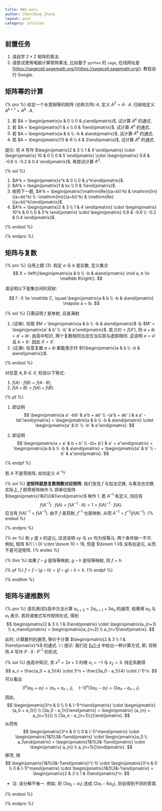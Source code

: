```yaml
---
title: HW1-solu
author: Chencheng Zhang
layout: post
category: solution
---
```


## 前置任务

1. 请自学 $2 \times 2$ 矩阵的乘法.
2. 请尝试使用电脑计算矩阵乘法, 比如基于 `python` 的 `sage`, 在线网址是  [https://sagecell.sagemath.org/](https://sagecell.sagemath.org/). 教程自行 Google.

## 矩阵幂的计算

{% pro %}
给定一个长宽相等的矩阵 (也称方阵) $A$, 定义 $A^2 = A \cdot A$. 归纳地定义 $A ^{k+1} = A ^k \cdot A$.

1. 若 $A = \begin{pmatrix}x & 0 \\ 0 & y\end{pmatrix}$, 试计算 $A^k$ 的通式.
2. 若 $A = \begin{pmatrix}1 & x \\ 0 & 1\end{pmatrix}$, 试计算 $A^k$ 的通式.
3. 若 $A = \begin{pmatrix}a & b \\ -b & a\end{pmatrix}$, 试计算 $A^k$ 的通式.
4. 若 $A = \begin{pmatrix}13 &-6 \\ 4 & 2\end{pmatrix}$, 试计算 $A^k$ 的通式.

提示: 将 $A$ 写作 $\begin{pmatrix}2 & 3 \\ 1 & 4 \end{pmatrix} \cdot \begin{pmatrix} 10 & 0 \\ 0  & 5 \end{pmatrix} \cdot \begin{pmatrix} 0.8 & -0.6 \\ -0.2 & 0.4 \end{pmatrix}$, 再尝试计算 $A^2$.

{% sol %}

1. $A^k = \begin{pmatrix}x^k & 0 \\ 0 & y^k\end{pmatrix}$. 
2. $A^k = \begin{pmatrix}1 & kx \\ 0 & 1\end{pmatrix}$.
3. 依照下一题, $A^k = \begin{pmatrix}\mathrm{Re}((a+bi)^k) & \mathrm{Im}((a+bi)^k) \\ -\mathrm{Im}((a+bi)^k) & \mathrm{Re}((a+bi)^k)\end{pmatrix}$.
4. $A^k = \begin{pmatrix}2 & 3 \\ 1 & 4 \end{pmatrix} \cdot \begin{pmatrix} 10^k & 0 \\ 0  & 5^k \end{pmatrix} \cdot \begin{pmatrix} 0.8 & -0.6 \\ -0.2 & 0.4 \end{pmatrix}$.

{% endsol %}

{% endpro %}

## 矩阵与复数

{% pro %}
沿用上题 (3). 假定  $a$ 与 $b$ 是实数, 定义集合
$$
X = \left\{\begin{pmatrix}a & b \\ -b & a\end{pmatrix} \mid a, b \in \mathbb R\right\}.
$$

请证明以下是集合间的双射:

$$
f : X \to \mathbb C, \quad \begin{pmatrix}a & b \\ -b & a\end{pmatrix} \mapsto a + ib.
$$

{% sol %}
只需证明 $f$ 是单射, 且是满射.

1. (证单). 任取 $M = \begin{pmatrix}a & b \\ -b & a\end{pmatrix}$ 与 $M' = \begin{pmatrix}a' & b' \\ -b' & a'\end{pmatrix}$. 若 $f(X) = f(X')$, 则 $a+ib = a' + ib'$. 由高中知识, 两个复数相同当且仅当实部与虚部相同. 这说明 $a = a'$ 且 $b=b'$. 因此 $X = X'$.
2. (证满). 任意复数 $a + ib$ 都能表示作 $f(\begin{pmatrix}a & b \\ -b & a\end{pmatrix})$. 

{% endsol %}

对任意 $A, B \in X$, 检验以下等式:

1. $f(A) \cdot f(B) = f(A \cdot B)$;
2. $f(A + B) = f(A) + f(B)$.

{% pf %}

1. 即证明
   $$
   \begin{pmatrix}a a' -bb' & a'b + ab' \\ -(a'b + ab' ) & a a' -bb'\end{pmatrix} = \begin{pmatrix}a & b \\ -b & a\end{pmatrix} \cdot \begin{pmatrix}a' & b' \\ -b' & a'\end{pmatrix}.
   $$

2. 即证明
   $$
   \begin{pmatrix}a + a' & b + b' \\ -(b+ b') & a' + a'\end{pmatrix} = \begin{pmatrix}a & b \\ -b & a\end{pmatrix} + \begin{pmatrix}a' & b' \\ -b' & a'\end{pmatrix}.
   $$

{% endpf %}

若 $A$ 不是零矩阵, 如何定义 $A^{-1}$?

{% sol %}
**逆矩阵就是复数倒数对应矩阵**. 我们发现 $f$ 与加法交换, 与乘法也交换. 实际上, $f$ 把零矩阵映作 $0$, 把单位矩阵 $\begin{pmatrix}1&0\\0&1\end{pmatrix}$ 映作 $1$. 若 $A^{-1}$ 有定义, 则应有
$$
f(A^{-1}) \cdot f(A) = f(A^{-1} \cdot A) = 1 = f(A)^{-1} \cdot f(A).
$$
应当有 $f(A)^{-1} = f(A^{-1})$. 由于 $f$ 是双射, $f^{-1}$ 也是映射, 从而 $A^{-1} = f^{-1} (f(A)^{-1})$.
{% endsol %}

{% endpro %}

{% ex %}
称 $y$ 是 $x$ 的逆元, 应该说明 $xy$ 与 $yx$ 均为恒等元. 两个条件缺一不可. 例如, 矩阵 $(1 \ \ 0) \cdot \binom 10 = 1$, 但是 $\binom 1 0$ 没有右逆元, 从而不是可逆矩阵.
{% endex %}

{% thm %}
如果 $f \circ g$ 是恒等映射, $g \circ h$ 是恒等映射, 则 $f = h$.

{% pf %}
$f = f\circ (g \circ h) = (f \circ g) \circ h = h$.
{% endpf %}

{% endthm %}

## 矩阵与递推数列

{% pro %}
请先用(初)高中方法计算 $a_{n+2} = 2a_{n+1} + 3a_n$ 的通项, 结果用 $a_0$ 与 $a_1$ 表示. 若将递推式写作矩阵形式, 得到
$$
\begin{pmatrix}2 & 3 \\ 1 & 0\end{pmatrix} \cdot \begin{pmatrix}a_{n+1} \\ a_n\end{pmatrix} = \begin{pmatrix}a_{n+2} \\ a_{n+1}\end{pmatrix}.
$$

此时, 计算数列的通项, 等价于计算 $\begin{pmatrix}2 & 3 \\ 1 & 0\end{pmatrix}^k$ 的通式.
\\
\\
提示: 我们在 [Ex1-4](HW1-solu#矩阵幂的计算) 中给出一种计算方式, 即, 将矩阵 $A$ 写作 $P\cdot X \cdot P^{-1}$ 的形式.

{% sol %}
由高中知识, 求 $x^2 = 2x + 3$ 的根 $x_1 = -1$ 与 $x_2 = 3$. 待定系数得
$$
a_n = \frac{a_0 + a_1}{4} \cdot 3^n + \frac{3a_0 - a_1}{4} \cdot (-1)^n.
$$
可以看出
$$
3^n(a_0+a_1) = (a_n + a_{n+1}),\quad (-1)^n(3a_0-a_1) = (3a_n - a_{n+1}).
$$
因此,
$$
\begin{pmatrix}3^n & 0 \\ 0 & (-1)^n\end{pmatrix} \cdot \begin{pmatrix}{a_0 + a_1}{} \\  {3a_0 - a_1}{}\end{pmatrix} = \begin{pmatrix} {a_{n} + a_{n+1}}{} \\  {3a_n - a_{n+1}}{}\end{pmatrix}.
$$
从而有
$$
\begin{pmatrix}3^n & 0 \\ 0 & (-1)^n\end{pmatrix} \cdot \begin{pmatrix}1&1\\3&-1\end{pmatrix} \cdot \begin{pmatrix}a_0 \\ a_1\end{pmatrix} =  \begin{pmatrix}1&1\\3&-1\end{pmatrix} \cdot \begin{pmatrix} a_{n} \\ a_{n+1}{}\end{pmatrix}.
$$
移项, 得
$$
\begin{pmatrix}1&1\\3&-1\end{pmatrix}^{-1} \cdot \begin{pmatrix}3^n & 0 \\ 0 & (-1)^n\end{pmatrix} \cdot \begin{pmatrix}1&1\\3&-1\end{pmatrix} = \begin{pmatrix}2 & 3 \\ 1 & 0\end{pmatrix}^n.
$$

* 注: 该分解不唯一. 例如, 将 $(3a_0-a_1)$ 选成 $(2a_1-6a_0)$, 则会得到不同的答案.

{% endsol %}

{% endpro %}
